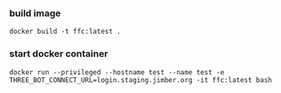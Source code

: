 ### build image 

```
docker build -t ffc:latest .
```
### start docker container

```
docker run --privileged --hostname test --name test -e THREE_BOT_CONNECT_URL=login.staging.jimber.org -it ffc:latest bash

```